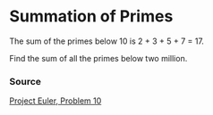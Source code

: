 # Summation of Primes
The sum of the primes below 10 is 2 + 3 + 5 + 7 = 17.

Find the sum of all the primes below two million.

### Source
[Project Euler, Problem 10](https://projecteuler.net/problem=10)